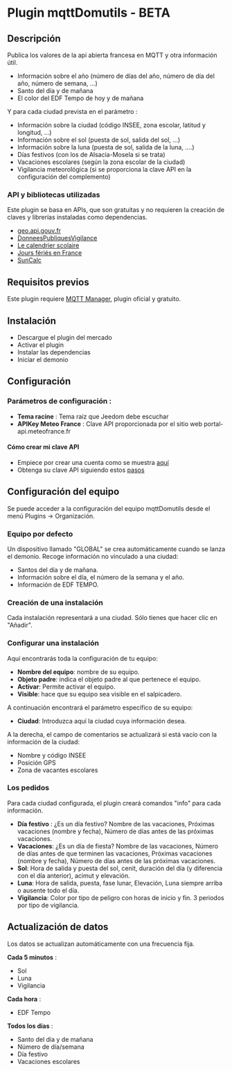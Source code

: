 # Plugin mqttDomutils - BETA

## Descripción

Publica los valores de la api abierta francesa en MQTT y otra información útil.

- Información sobre el año (número de días del año, número de día del año, número de semana, ...)
- Santo del día y de mañana
- El color del EDF Tempo de hoy y de mañana

Y para cada ciudad prevista en el parámetro :

- Información sobre la ciudad (código INSEE, zona escolar, latitud y longitud, ...)
- Información sobre el sol (puesta de sol, salida del sol, ...)
- Información sobre la luna (puesta de sol, salida de la luna, ....)
- Días festivos (con los de Alsacia-Mosela si se trata)
- Vacaciones escolares (según la zona escolar de la ciudad)
- Vigilancia meteorológica (si se proporciona la clave API en la configuración del complemento)

### API y bibliotecas utilizadas

Este plugin se basa en APIs, que son gratuitas y no requieren la creación de claves y librerías instaladas como dependencias.

- [geo.api.gouv.fr](https://geo.api.gouv.fr/)
- [DonneesPubliquesVigilance](https://portail-api.meteofrance.fr/devportal/apis/5e99a87c-d50d-465b-a33f-1f12cf675161/overview)
- [Le calendrier scolaire](https://data.education.gouv.fr/explore/dataset/fr-en-calendrier-scolaire/information/)
- [Jours fériés en France](https://calendrier.api.gouv.fr/jours-feries/)
- [SunCalc](https://github.com/mourner/suncalc)

## Requisitos previos

Este plugin requiere [MQTT Manager](https://market.jeedom.com/index.php?v=d&p=market_display&id=4213), plugin oficial y gratuito.

## Instalación

- Descargue el plugin del mercado
- Activar el plugin
- Instalar las dependencias
- Iniciar el demonio

## Configuración

### Parámetros de configuración :
- **Tema racine** : Tema raíz que Jeedom debe escuchar
- **APIKey Meteo France** : Clave API proporcionada por el sitio web portal-api.meteofrance.fr

#### Cómo crear mi clave API

- Empiece por crear una cuenta como se muestra [aquí](https://portail-api.meteofrance.fr/authenticationendpoint/aide.do#create-count)
- Obtenga su clave API siguiendo estos [pasos](https://portail-api.meteofrance.fr/authenticationendpoint/aide.do#logic-schema)

## Configuración del equipo

Se puede acceder a la configuración del equipo mqttDomutils desde el menú Plugins → Organización.

### Equipo por defecto

Un dispositivo llamado "GLOBAL" se crea automáticamente cuando se lanza el demonio. Recoge información
no vinculado a una ciudad:

- Santos del día y de mañana.
- Información sobre el día, el número de la semana y el año.
- Información de EDF TEMPO.

### Creación de una instalación

Cada instalación representará a una ciudad. Sólo tienes que hacer clic en "Añadir".

### Configurar una instalación

Aquí encontrarás toda la configuración de tu equipo:

- **Nombre del equipo**: nombre de su equipo.
- **Objeto padre**: indica el objeto padre al que pertenece el equipo.
- **Activar**: Permite activar el equipo.
- **Visible**: hace que su equipo sea visible en el salpicadero.

A continuación encontrará el parámetro específico de su equipo:

- **Ciudad**: Introduzca aquí la ciudad cuya información desea.

A la derecha, el campo de comentarios se actualizará si está vacío con la información de la ciudad:

- Nombre y código INSEE
- Posición GPS
- Zona de vacantes escolares

### Los pedidos

Para cada ciudad configurada, el plugin creará comandos "info" para cada información.

- **Día festivo** : ¿Es un día festivo? Nombre de las vacaciones, Próximas vacaciones (nombre y fecha), Número de días antes de las próximas vacaciones.
- **Vacaciones**: ¿Es un día de fiesta? Nombre de las vacaciones, Número de días antes de que terminen las vacaciones, Próximas vacaciones (nombre y fecha), Número de días antes de las próximas vacaciones.
- **Sol**: Hora de salida y puesta del sol, cenit, duración del día (y diferencia con el día anterior), acimut y elevación.
- **Luna**: Hora de salida, puesta, fase lunar, Elevación, Luna siempre arriba o ausente todo el día.
- **Vigilancia**: Color por tipo de peligro con horas de inicio y fin. 3 periodos por tipo de vigilancia.

## Actualización de datos

Los datos se actualizan automáticamente con una frecuencia fija.

**Cada 5 minutos** :
- Sol
- Luna
- Vigilancia

**Cada hora** :
- EDF Tempo

**Todos los días** :
- Santo del día y de mañana
- Número de día/semana
- Día festivo
- Vacaciones escolares
